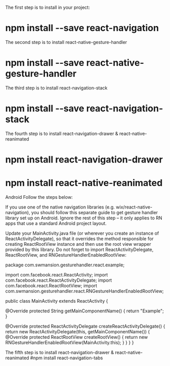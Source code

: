 
The first step is to install in your project:
# npm install --save react-navigation


The second step is to install react-native-gesture-handler
# npm install --save react-native-gesture-handler


The third step is to install react-navigation-stack
# npm install --save react-navigation-stack


The fourth step is to install react-navigation-drawer & react-native-reanimated
# npm install react-navigation-drawer
# npm install react-native-reanimated

Android
Follow the steps below:

If you use one of the native navigation libraries (e.g. wix/react-native-navigation), you should follow this separate guide to get gesture handler library set up on Android. Ignore the rest of this step – it only applies to RN apps that use a standard Android project layout.

Update your MainActivity.java file (or wherever you create an instance of ReactActivityDelegate), so that it overrides the method responsible for creating ReactRootView instance and then use the root view wrapper provided by this library. Do not forget to import ReactActivityDelegate, ReactRootView, and RNGestureHandlerEnabledRootView:

package com.swmansion.gesturehandler.react.example;

import com.facebook.react.ReactActivity;
 import com.facebook.react.ReactActivityDelegate;
 import com.facebook.react.ReactRootView;
 import com.swmansion.gesturehandler.react.RNGestureHandlerEnabledRootView;

public class MainActivity extends ReactActivity {

  @Override
  protected String getMainComponentName() {
    return "Example";
  }

  @Override
  protected ReactActivityDelegate createReactActivityDelegate() {
    return new ReactActivityDelegate(this, getMainComponentName()) {
      @Override
      protected ReactRootView createRootView() {
       return new RNGestureHandlerEnabledRootView(MainActivity.this);
      }
  }
}
}

The fifth step is to install react-navigation-drawer & react-native-reanimated
#npm install react-navigation-tabs